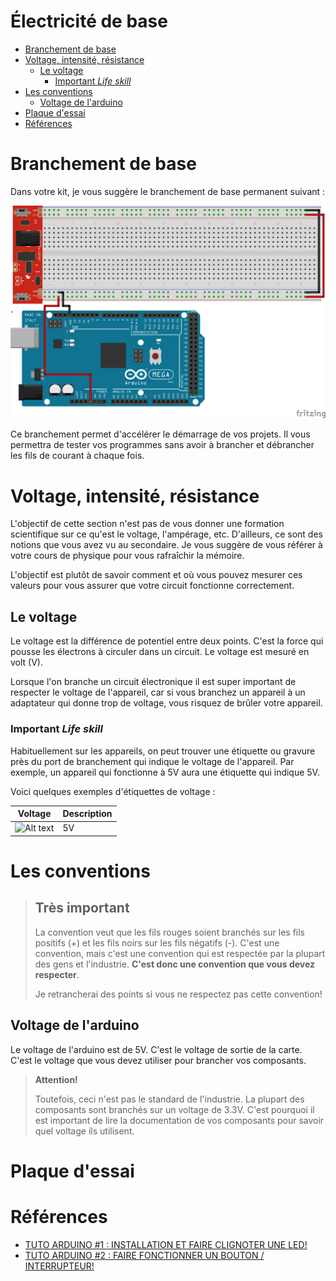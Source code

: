 # Électricité de base <!-- omit in toc -->

- [Branchement de base](#branchement-de-base)
- [Voltage, intensité, résistance](#voltage-intensité-résistance)
  - [Le voltage](#le-voltage)
    - [Important *Life skill*](#important-life-skill)
- [Les conventions](#les-conventions)
  - [Voltage de l'arduino](#voltage-de-larduino)
- [Plaque d'essai](#plaque-dessai)
- [Références](#références)


# Branchement de base
Dans votre kit, je vous suggère le branchement de base permanent suivant :

![Alt text](assets/schemas/branchement_base_bb.png)

Ce branchement permet d'accélérer le démarrage de vos projets. Il vous permettra de tester vos programmes sans avoir à brancher et débrancher les fils de courant à chaque fois.

# Voltage, intensité, résistance
L'objectif de cette section n'est pas de vous donner une formation scientifique sur ce qu'est le voltage, l'ampérage, etc. D'ailleurs, ce sont des notions que vous avez vu au secondaire. Je vous suggère de vous référer à votre cours de physique pour vous rafraîchir la mémoire.

L'objectif est plutôt de savoir comment et où vous pouvez mesurer ces valeurs pour vous assurer que votre circuit fonctionne correctement.

## Le voltage
Le voltage est la différence de potentiel entre deux points. C'est la force qui pousse les électrons à circuler dans un circuit. Le voltage est mesuré en volt (V).

Lorsque l'on branche un circuit électronique il est super important de respecter le voltage de l'appareil, car si vous branchez un appareil à un adaptateur qui donne trop de voltage, vous risquez de brûler votre appareil.

### Important *Life skill*
Habituellement sur les appareils, on peut trouver une étiquette ou gravure près du port de branchement qui indique le voltage de l'appareil. Par exemple, un appareil qui fonctionne à 5V aura une étiquette qui indique 5V.

Voici quelques exemples d'étiquettes de voltage :

| Voltage | Description |
| --- | --- |
| ![Alt text](assets/voltage_01.jpg) | 5V |





# Les conventions

> ## Très important
> La convention veut que les fils rouges soient branchés sur les fils positifs (+) et les fils noirs sur les fils négatifs (-). C'est une convention, mais c'est une convention qui est respectée par la plupart des gens et l'industrie. **C'est donc une convention que vous devez respecter**.
> 
> Je retrancherai des points si vous ne respectez pas cette convention!

## Voltage de l'arduino
Le voltage de l'arduino est de 5V. C'est le voltage de sortie de la carte. C'est le voltage que vous devez utiliser pour brancher vos composants.

> **Attention!**
> 
> Toutefois, ceci n'est pas le standard de l'industrie. La plupart des composants sont branchés sur un voltage de 3.3V. C'est pourquoi il est important de lire la documentation de vos composants pour savoir quel voltage ils utilisent.

# Plaque d'essai

# Références
- [TUTO ARDUINO #1 : INSTALLATION ET FAIRE CLIGNOTER UNE LED!](https://www.youtube.com/watch?v=k0KYfGvZUCw&list=PLm9ko_-biSnQz-1PGorgsi3Q1CSN7HdNh&index=3)
- [TUTO ARDUINO #2 : FAIRE FONCTIONNER UN BOUTON / INTERRUPTEUR!](https://www.youtube.com/watch?v=MnzidiZ_6ok)